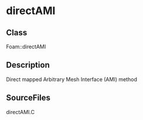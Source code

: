 # directAMI 
## Class
Foam::directAMI

## Description
Direct mapped Arbitrary Mesh Interface (AMI) method

## SourceFiles
directAMI.C

